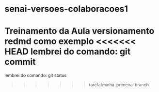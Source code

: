 # senai-versoes-colaboracoes1
Treinamento da Aula versionamento 
redmd como exemplo 
<<<<<<< HEAD
lembrei do comando: git commit
=======
lembrei do comando: git status
>>>>>>> tarefa/minha-primeira-branch
